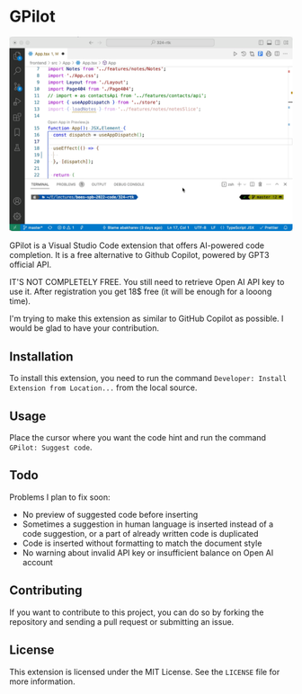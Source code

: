 # GPilot

![Usage Animation](usage.gif)

GPilot is a Visual Studio Code extension that offers AI-powered code completion. It is a free alternative to Github Copilot, powered by GPT3 official API.

IT'S NOT COMPLETELY FREE. You still need to retrieve Open AI API key to use it. After registration you get 18$ free (it will be enough for a looong time).

I'm trying to make this extension as similar to GitHub Copilot as possible. I would be glad to have your contribution.

## Installation

To install this extension, you need to run the command `Developer: Install Extension from Location...` from the local source.

## Usage

Place the cursor where you want the code hint and run the command `GPilot: Suggest code`.

## Todo

Problems I plan to fix soon:

- No preview of suggested code before inserting
- Sometimes a suggestion in human language is inserted instead of a code suggestion, or a part of already written code is duplicated
- Code is inserted without formatting to match the document style
- No warning about invalid API key or insufficient balance on Open AI account

## Contributing

If you want to contribute to this project, you can do so by forking the repository and sending a pull request or submitting an issue.

## License

This extension is licensed under the MIT License. See the `LICENSE` file for more information.

